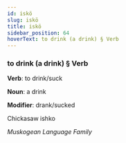 ```yaml
---
id: iskö
slug: iskö
title: iskö
sidebar_position: 64
hoverText: to drink (a drink) § Verb
---
```


### to drink (a drink) § Verb

**Verb**: to drink/suck

**Noun**: a drink

**Modifier**: drank/sucked

Chickasaw ishko  

*Muskogean Language Family*